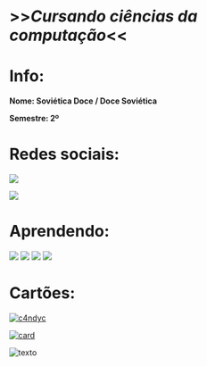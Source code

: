 # >>***__Cursando ciências da computação__***<<

# Info:

**Nome: Soviética Doce / Doce Soviética**

**Semestre: 2º**

# Redes sociais:

<a href="https://www.instagram.com/la_dulce_c/?next=%2F"><img src="https://img.shields.io/badge/Instagram-E4405F?style=for-the-badge&logo=instagram&logoColor=white" /></a>

<a href="https://github.com/ladulcec"><img src="https://img.shields.io/badge/GitHub-100000?style=for-the-badge&logo=github&logoColor=white" /></a>

# Aprendendo:

<img src="https://img.shields.io/badge/C-00599C?style=for-the-badge&logo=c&logoColor=white"/>
<img src="https://img.shields.io/badge/HTML5-E34F26?style=for-the-badge&logo=html5&logoColor=white"/>
<img src="https://img.shields.io/badge/JavaScript-323330?style=for-the-badge&logo=javascript&logoColor=F7DF1E"/>
<img src="https://img.shields.io/badge/CSS3-1572B6?style=for-the-badge&logo=css3&logoColor=white"/>

# Cartões:

[![c4ndyc](https://github-readme-stats.vercel.app/api/top-langs/?username=asovieticadoce&hide=html&layout=compact=true&theme=dark)](https://github.com/anuraghazra/github-readme-stats)

[![card](https://github-readme-stats.vercel.app/api?username=asovieticadoce&theme=dark&show_icons=true)](https://github.com/anuraghazra/github-readme-stats)

![ texto](https://www.gestaoeducacional.com.br/wp-content/uploads/2018/12/uniao-sovietica.jpg)
